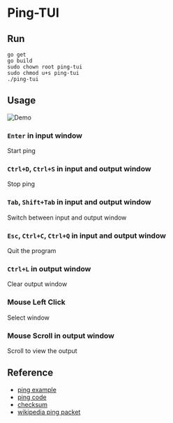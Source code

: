 # Ping-TUI

## Run

```
go get
go build
sudo chown root ping-tui
sudo chmod u+s ping-tui
./ping-tui
```

## Usage

![Demo](https://imgur.com/RezqulK.gif)

### `Enter` in input window

Start ping

### `Ctrl+D`, `Ctrl+S` in input and output window

Stop ping

### `Tab`, `Shift+Tab` in input and output window

Switch between input and output window

### `Esc`, `Ctrl+C`, `Ctrl+Q` in input and output window

Quit the program

### `Ctrl+L` in output window

Clear output window

### Mouse Left Click

Select window

### Mouse Scroll in output window

Scroll to view the output

## Reference

- [ping example](https://golangexample.com/a-very-simple-and-small-ping-tool-that-sends-icmp-echo-datagram-to-a-host/)
- [ping code](https://github.com/z1cheng/c-ping/blob/master/ping.go)
- [checksum](https://inc0x0.com/icmp-ip-packets-ping-manually-create-and-send-icmp-ip-packets/)
- [wikipedia ping packet](https://en.wikipedia.org/wiki/Ping_(networking_utility)#ICMP_packet)
